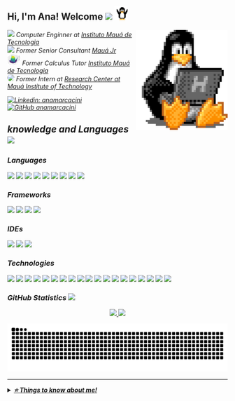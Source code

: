 
<h2> Hi, I'm Ana! Welcome <img src="https://media.giphy.com/media/mGcNjsfWAjY5AEZNw6/giphy.gif" width="50"> <img src="src/linux2.gif" width="30"> </h2>
<img align='right' src="src/Linux1.gif" width="210">


<p><em>
<img src="https://media.giphy.com/media/fYSnHlufseco8Fh93Z/giphy.gif" width="30"/>
Computer Enginner at <a href="https://maua.br/"> Instituto Mauá de Tecnologia </a></br> 
<img src="https://github.com/SP-XD/SP-XD/blob/main/images/hyperkitty.gif?raw=true" width="30">
Former Senior Consultant <a href="https://maua.br/">Mauá Jr</a></br> 
<img src="src/animation.gif" width="30">
Former Calculus Tutor <a href="https://mauajr.com/">Instituto Mauá de Tecnologia</a></br>
<img src="https://i.gifer.com/EF93.gif" width="30" style="border-radius: 50%;">
Former Intern at <a href="https://smartcampus.maua.br/"> Research Center at Mauá Institute of Technology </br></a>


[![Linkedin: anamarcacini](https://img.shields.io/badge/-AnaHelena-blue?style=flat-square&logo=Linkedin&logoColor=white&link=https://www.linkedin.com/in/thaianebraga/)](https://www.linkedin.com/in/ana-helena/)
[![GitHub anamarcacini](https://img.shields.io/github/followers/anamarcacini?label=follow&style=social)](https://github.com/AnaMarcacini)




## knowledge and Languages <img src="https://media4.giphy.com/media/LHZyixOnHwDDy/giphy.gif?cid=790b7611c333e2e3dc9f05de1d51523572065e97ec7f77a6&rid=giphy.gif&ct=g" width="40" >


<!-- https://img.shields.io/badge/<nome_escrito>-<cor_de_fundo?style=for-the-badge&logo=<nome_logo)&logoColor=<cor_do_logo>" target="_blank"> 

https://img.shields.io/badge/<texto_cor_1>-<texto_cor_2>-<cor>?style=for-the-badge

-->

### Languages
<img src="https://img.shields.io/badge/Python-FFD43B?style=for-the-badge&logo=python&logoColor=blue" target="_blank"/>
<img src="https://img.shields.io/badge/MySQL-005C84?style=for-the-badge&logo=mysql&logoColor=white" target="_blank"/>
<img src="https://img.shields.io/badge/SQLite-07405E?style=for-the-badge&logo=sqlite&logoColor=white" target="_blank"/>
<img src="https://img.shields.io/badge/PostgreSQL-316192?style=for-the-badge&logo=postgresql&logoColor=white" target="_blank"/>
<img src="https://img.shields.io/badge/C-00599C?style=for-the-badge&logo=c&logoColor=white" target="_blank"/>
<img src="https://img.shields.io/badge/Java-ED8B00?style=for-the-badge&logo=java&logoColor=white" target="_blank"/>
<img src="https://img.shields.io/badge/javascript-%23323330.svg?style=for-the-badge&logo=javascript&logoColor=%23F7DF1E" target="_blank"/>
<img src="https://img.shields.io/badge/TypeScript-3178c6?style=for-the-badge&logo=TypeScript&logoColor=white" target="_blank"/>
<img src="https://img.shields.io/badge/-Go-05122A?style=for-the-badge&logo=go"/>


 <!-- https://img.shields.io/badge/Rust-eeeeee?style=for-the-badge&logo=Rust&logoColor=black)  -->
### Frameworks
<img src="https://img.shields.io/badge/react-%2320232a.svg?style=for-the-badge&logo=react&logoColor=%2361DAFB" target="_blank"/>
<img src="https://img.shields.io/badge/React%20Native-20232a?style=for-the-badge&logo=react" target="_blank"/>
<img src="https://img.shields.io/badge/Vue.js-eeeeee?style=for-the-badge&logo=Vue.js" target="_blank"/>
<img src="https://img.shields.io/badge/next.js-000000?style=for-the-badge&logo=nextdotjs&logoColor=white">


### IDEs
<img src="https://img.shields.io/badge/Visual_Studio_Code-0078D4?style=for-the-badge&logo=visual%20studio%20code&logoColor=whit" target="_blank">
<img src="https://img.shields.io/badge/Jupyter-F37626.svg?&style=for-the-badge&logo=Jupyter&logoColor=white" target="_blank"/>
<img src="https://img.shields.io/badge/Colab-F9AB00?style=for-the-badge&logo=googlecolab&color=525252" target="_blank"/>

### Technologies
<img src="https://img.shields.io/badge/Notion-%23000000.svg?style=for-the-badge&logo=notion&logoColor=white" target="_blank"/>
<img src="https://img.shields.io/badge/PowerBI-F2C811?style=for-the-badge&logo=Power%20BI&logoColor=white" target="_blank"/>
<img src="https://img.shields.io/badge/GIT-E44C30?style=for-the-badge&logo=git&logoColor=white" target="_blank"/>
<img src=https://img.shields.io/badge/Docker-2CA5E0?style=for-the-badge&logo=docker&logoColor=white >
<img src="https://img.shields.io/badge/Microsoft_Excel-217346?style=for-the-badge&logo=microsoft-excel&logoColor=white" target="_blank"/>
<img src="https://img.shields.io/badge/Amazon_AWS-232F3E?style=for-the-badge&logo=amazon-aws&logoColor=white" target="_blank"/>
<img src="https://img.shields.io/badge/node.js-6DA55F?style=for-the-badge&logo=node.js&logoColor=white" target="_blank"/>
<img src=https://img.shields.io/badge/json-5E5C5C?style=for-the-badge&logo=json&logoColor=white >
<img src=https://img.shields.io/badge/npm-CB3837?style=for-the-badge&logo=npm&logoColor=white>
<img src=https://img.shields.io/badge/Markdown-000000?style=for-the-badge&logo=markdown&logoColor=whit >
<img src=https://img.shields.io/badge/Linux-FCC624?style=for-the-badge&logo=linux&logoColor=black >
<img src=https://img.shields.io/badge/Raspberry%20Pi-A22846?style=for-the-badge&logo=Raspberry%20Pi&logoColor=white>
<img src=https://img.shields.io/badge/Microsoft_Office-D83B01?style=for-the-badge&logo=microsoft-office&logoColor=white>
<img src=https://img.shields.io/badge/Figma-F24E1E?style=for-the-badge&logo=figma&logoColor=white>
<img src="https://img.shields.io/badge/anaconda-42B029.svg?&style=for-the-badge&logo=anaconda&logoColor=white"/>
<img src="https://img.shields.io/badge/Trello-%23026AA7.svg?style=for-the-badge&logo=Trello&logoColor=white"/>
<img src="https://img.shields.io/badge/Canva-%2300C4CC.svg?style=for-the-badge&logo=Canva&logoColor=white"/>
<img src="https://img.shields.io/badge/css3-%231572B6.svg?style=for-the-badge&logo=css3&logoColor=white"/>
<img src="https://img.shields.io/badge/html5-%23E34F26.svg?style=for-the-badge&logo=html5&logoColor=white"/>
<!-- <img src=""/> -->
<!-- <img src=""/> -->

<!-- <img src=https://img.shields.io/badge/Jira-0052CC?style=for-the-badge&logo=Jira&logoColor=white > -->
<!-- <img src="https://img.shields.io/badge/firebase-FFCA28.svg?&style=for-the-badge&logo=firebase&logoColor=white" /> -->
<!-- <img src="https://img.shields.io/badge/Django-092D1F.svg?&style=for-the-badge&logo=Django&logoColor=white"/> -->


### GitHub Statistics  <img src="https://media.giphy.com/media/VgCDAzcKvsR6OM0uWg/giphy.gif" width="50"> 

<div align="center">

 
  <a href="https://www.linkedin.com/in/ana-helena-marcacini-a06387178" >
  	<img height="200em"src="https://github-readme-stats.vercel.app/api?username=AnaMarcacini&show_icons=true&theme=vue&include_all_commits=true&count_private=true" />
	<img height="200em" src="https://github-readme-stats.vercel.app/api/top-langs/?username=AnaMarcacini&layout=compact&langs_count=7&theme=vue" />
 </div>
 
![Snake animation](https://github.com/AnaMarcacini/AnaMarcacini/blob/output/github-contribution-grid-snake.svg)


---

<details>
  <summary> <b> ⭐️ Things to know about me! </b>
 </summary>


<h4 align="center">Visitor's count :eyes:</h4>

<p align="center"><img src="https://profile-counter.glitch.me/{AnaMarcacini}/count.svg" alt="AnaMarcacini :: Visitor's Count" /></p>


  </details>
  

<!-- <img src="https://i.giphy.com/media/v1.Y2lkPTc5MGI3NjExN2V0bXBjanU5aWdoZzl2MjFtMWtuZXQ3a2dpams1dzhkdWo2Z3QyZiZlcD12MV9pbnRlcm5hbF9naWZfYnlfaWQmY3Q9Zw/TyQY0zTXX4x0c/giphy.gif" width="30" style="border-radius: 50%;"> -->
<!-- <img src="https://i.gifer.com/GFWM.gif" width="30"> -->



<!-- <img src="" target="_blank"/>
<img src="" target="_blank"/>
<img src="" target="_blank"/>
<img src="" target="_blank"/> -->


<!-- 
<details>
  <summary> <b> Titulo</b>
 </summary>

  </details> -->

